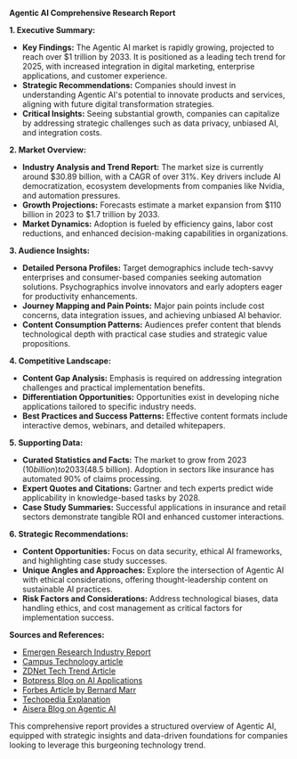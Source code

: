 **Agentic AI Comprehensive Research Report**

**1. Executive Summary:**
   - **Key Findings:** The Agentic AI market is rapidly growing, projected to reach over $1 trillion by 2033. It is positioned as a leading tech trend for 2025, with increased integration in digital marketing, enterprise applications, and customer experience.
   - **Strategic Recommendations:** Companies should invest in understanding Agentic AI's potential to innovate products and services, aligning with future digital transformation strategies.
   - **Critical Insights:** Seeing substantial growth, companies can capitalize by addressing strategic challenges such as data privacy, unbiased AI, and integration costs.

**2. Market Overview:**
   - **Industry Analysis and Trend Report:** The market size is currently around $30.89 billion, with a CAGR of over 31%. Key drivers include AI democratization, ecosystem developments from companies like Nvidia, and automation pressures.
   - **Growth Projections:** Forecasts estimate a market expansion from $110 billion in 2023 to $1.7 trillion by 2033.
   - **Market Dynamics:** Adoption is fueled by efficiency gains, labor cost reductions, and enhanced decision-making capabilities in organizations.

**3. Audience Insights:**
   - **Detailed Persona Profiles:** Target demographics include tech-savvy enterprises and consumer-based companies seeking automation solutions. Psychographics involve innovators and early adopters eager for productivity enhancements.
   - **Journey Mapping and Pain Points:** Major pain points include cost concerns, data integration issues, and achieving unbiased AI behavior.
   - **Content Consumption Patterns:** Audiences prefer content that blends technological depth with practical case studies and strategic value propositions.

**4. Competitive Landscape:**
   - **Content Gap Analysis:** Emphasis is required on addressing integration challenges and practical implementation benefits.
   - **Differentiation Opportunities:** Opportunities exist in developing niche applications tailored to specific industry needs.
   - **Best Practices and Success Patterns:** Effective content formats include interactive demos, webinars, and detailed whitepapers.

**5. Supporting Data:**
   - **Curated Statistics and Facts:** The market to grow from 2023 ($10 billion) to 2033 ($48.5 billion). Adoption in sectors like insurance has automated 90% of claims processing.
   - **Expert Quotes and Citations:** Gartner and tech experts predict wide applicability in knowledge-based tasks by 2028.
   - **Case Study Summaries:** Successful applications in insurance and retail sectors demonstrate tangible ROI and enhanced customer interactions.

**6. Strategic Recommendations:**
   - **Content Opportunities:** Focus on data security, ethical AI frameworks, and highlighting case study successes.
   - **Unique Angles and Approaches:** Explore the intersection of Agentic AI with ethical considerations, offering thought-leadership content on sustainable AI practices.
   - **Risk Factors and Considerations:** Address technological biases, data handling ethics, and cost management as critical factors for implementation success.

**Sources and References:**
- [Emergen Research Industry Report](https://www.emergenresearch.com/industry-report/agentic-artificial-intelligence-market)
- [Campus Technology article](https://campustechnology.com/articles/2024/10/23/agentic-ai-named-top-tech-trend-for-2025.aspx)
- [ZDNet Tech Trend Article](https://www.zdnet.com/article/agentic-ai-is-the-top-strategic-technology-trend-for-2025/)
- [Botpress Blog on AI Applications](https://botpress.com/blog/real-world-applications-of-ai-agents)
- [Forbes Article by Bernard Marr](https://www.forbes.com/sites/bernardmarr/2024/09/06/agentic-ai-the-next-big-breakthrough-thats-transforming-business-and-technology/)
- [Techopedia Explanation](https://www.techopedia.com/why-agentic-ai-is-the-next-big-deal)
- [Aisera Blog on Agentic AI](https://aisera.com/blog/agentic-ai/)

This comprehensive report provides a structured overview of Agentic AI, equipped with strategic insights and data-driven foundations for companies looking to leverage this burgeoning technology trend.